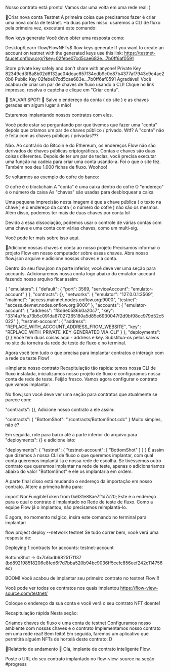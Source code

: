 Nosso contrato está pronto! Vamos dar uma volta em uma rede real: )

🔐Criar nova conta Testnet
A primeira coisa que precisamos fazer é criar uma nova conta de testnet. Há duas partes nisso: usaremos a CLI de fluxo pela primeira vez, executará este comando:

flow keys generate
Você deve obter uma resposta como:

Desktop/Learn-flow/FlowNFTs$ flow keys generate
 If you want to create an account on testnet with the generated keys use this link:
https://testnet-faucet.onflow.org/?key=02febe07cd5cae683e...7b0ff6af0591


 Store private key safely and don't share with anyone!
Private Key      82349cd3f8a8b02d6132ac04deac657f34edb9c0e87b4377af7943c9e4ae20b8
Public Key       02febe07cd5cae683e...7b0ff6af0591
Agradável! Você acabou de criar um par de chaves de fluxo usando a CLI! Clique no link impresso, resolva o captcha e clique em "Criar conta".

🚨 SALVAR SPOT! 🚨 Salve o endereço da conta ( do site ) e as chaves geradas em algum lugar à mão!

Estaremos implantando nossos contratos com eles.

Você pode estar se perguntando por que tivemos que fazer uma "conta" depois que criamos um par de chaves público / privado. Wtf? A "conta" não é feita com as chaves públicas / privadas???

Não. Ao contrário do Bitcoin e do Ethereum, os endereços Flow não são derivados de chaves públicas criptográficas. Contas e chaves são duas coisas diferentes. Depois de ter um par de teclas, você precisa executar uma função na cadeia para criar uma conta usando-a. Foi o que o site fez. Também nos deu 1.000 fichas de fluxo. Woohoo!

Se voltarmos ao exemplo do cofre do banco:

O cofre é o blockchain
A "conta" é uma caixa dentro do cofre
O "endereço" é o número da caixa
As "chaves" são usadas para desbloquear a caixa


Uma pequena imprecisão nesta imagem é que a chave pública ( o texto na chave ) e o endereço da conta ( o número do cofre ) não são os mesmos. Além disso, podemos ter mais de duas chaves por conta lol

Devido a essa dissociação, podemos usar o controle de várias contas com uma chave e uma conta com várias chaves, como um multi-sig.

Você pode ler mais sobre isso aqui.

🔑Adicione nossas chaves e conta ao nosso projeto
Precisamos informar o projeto Flow em nosso computador sobre essas chaves. Abra nosso flow.json arquive e adicione nossas chaves e a conta.

Dentro do seu flow.json na parte inferior, você deve ver uma seção para accounts. Adicionaremos nossa conta logo abaixo do emulator-account fazendo nosso arquivo ficar assim:

{
  "emulators": {
    "default": {
      "port": 3569,
      "serviceAccount": "emulator-account"
    }
  },
  "contracts": {},
  "networks": {
    "emulator": "127.0.0.1:3569",
    "mainnet": "access.mainnet.nodes.onflow.org:9000",
    "testnet": "access.devnet.nodes.onflow.org:9000"
  },
  "accounts": {
    "emulator-account": {
      "address": "f8d6e0586b0a20c7",
      "key": "3314a7fca73b5c091da87027265180a5d85e6930047f2d9bf98cc979d52c5022"
    },
    "testnet-account": {
      "address": "REPLACE_WITH_ACCOUNT_ADDRESS_FROM_WEBSITE",
      "key": "REPLACE_WITH_PRIVATE_KEY_GENERATED_VIA_CLI"
    }
  },
  "deployments": {}
}
Você tem duas coisas aqui - address e key. Substitua-os pelos salvos no site da torneira da rede de teste de fluxo e no terminal.

Agora você tem tudo o que precisa para implantar contratos e interagir com a rede de teste Flow!

🔥Implante nosso contrato
Recapitulação tão rápida: temos nossa CLI de fluxo instalada, inicializamos nosso projeto de fluxo e configuramos nossa conta de rede de teste. Feijão fresco. Vamos agora configurar o contrato que vamos implantar.

No flow.json você deve ver uma seção para contratos que atualmente se parece com:

"contracts": {},
Adicione nosso contrato a ele assim:

"contracts": {
		"BottomShot": "./contracts/BottomShot.cdc"
	}
Muito simples, não é?

Em seguida, role para baixo até a parte inferior do arquivo para "deployments": {} e adicione isto:

"deployments": {
	"testnet": {
		"testnet-account": [
			"BottomShot"
		]
	}
}
É assim que dizemos à nossa CLI de fluxo o que queremos implantar, com qual conta queremos implantá-la e nossa rede de escolha. Se tivéssemos outro contrato que queremos implantar na rede de teste, apenas o adicionaríamos abaixo do valor "BottomShot" e ele os implantaria em ordem.

A parte final disso está mudando o endereço da importação em nosso contrato. Altere a primeira linha para:

import NonFungibleToken from 0x631e88ae7f1d7c20;
Este é o endereço para o qual o contrato é implantado no Rede de teste de fluxo. Como a equipe Flow já o implantou, não precisamos reimplantá-lo.

E agora, no momento mágico, insira este comando no terminal para implantar:

flow project deploy --network testnet
Se tudo correr bem, você verá uma resposta de:

Deploying 1 contracts for accounts: testnet-account

BottomShot -> 0x7b6adb682517f137 (bd892198518206e8fed6f7d7bba520b94bc9036ff5cefc856eef242c114756ec)


BOOM! Você acabou de implantar seu primeiro contrato no testnet Flow!!!

Você pode ver todos os contratos nos quais implantou https://flow-view-source.com/testnet/

Coloque o endereço da sua conta e você verá o seu contrato NFT doente!



Recapitulação rápida Nesta seção:

Criamos chaves de fluxo e uma conta de testnet
Configuramos nosso ambiente com nossas chaves e o contrato
Implementamos nosso contrato em uma rede real!
Bem feito! Em seguida, faremos um aplicativo que permitirá alguém NFTs de hortelã deste contrato: D

🚨Relatório de andamento 🚨
Olá, implante de contrato inteligente Flow.

Poste o URL do seu contrato implantado no flow-view-source na seção #progress